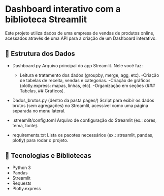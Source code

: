 # Dashboard interativo com a biblioteca Streamlit

Este projeto utiliza dados de uma empresa de vendas de produtos online, acessados através de uma API para a criação de um Dashboard interativo.

## 📂 Estrutura dos Dados

- Dashboard.py
Arquivo principal do app Streamlit.
Nele você faz:
  - Leitura e tratamento dos dados (groupby, merge, agg, etc).
  -Criação de tabelas de receita, vendas e categorias.
  -Criação de gráficos (plotly.express: mapas, linhas, etc).
  -Organização em seções (### Tabelas, ## Gráficos).

- Dados_brutos.py (dentro da pasta pages/)
Script para exibir os dados brutos (sem agregações) no Streamlit, acessível como uma página separada no menu lateral.

- .streamlit/config.toml
Arquivo de configuração do Streamlit (ex.: cores, tema, fonte).

- requirements.txt
Lista os pacotes necessários (ex.: streamlit, pandas, plotly) para rodar o projeto.

## 🧪 Tecnologias e Bibliotecas

- Python 3
- Pandas
- Streamlit
- Requests
- Plotly.express
